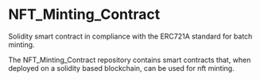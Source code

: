 # NFT_Minting_Contract
Solidity smart contract in compliance with the ERC721A standard for batch minting.

The NFT_Minting_Contract repository contains smart contracts that, when deployed on a solidity based blockchain, can be used for nft minting.

